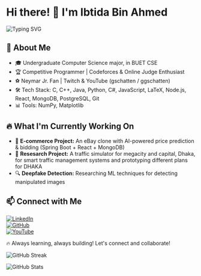 # Hi there! 👋 I'm Ibtida Bin Ahmed

![Typing SVG](https://readme-typing-svg.herokuapp.com?size=25&color=36BCF7&lines=Competitive+Programmer;Software+Development+enthusiast;AI+Enthusiast;Always+Learning!+🚀)

## 🚀 About Me
- 🎓 Undergraduate Computer Science major, in BUET CSE
- 🏆 Competitive Programmer | Codeforces & Online Judge Enthusiast
- ⚽ Neymar Jr. Fan | Twitch & YouTube (gschatten / ggschatten)
- 🛠️ Tech Stack: C, C++, Java, Python, C#, JavaScript, LaTeX, Node.js, React, MongoDB, PostgreSQL, Git
- 📊 Tools: NumPy, Matplotlib

## 🔥 What I'm Currently Working On
- 🛒 **E-commerce Project:** An eBay clone with AI-powered price prediction & bidding (Spring Boot + React + MongoDB)
- 🚦 **Resesarch Project:** A traffic simulator for megacity and capital, Dhaka, for smart traffic management systems and prototyping different plans for DHAKA
- 🔍 **Deepfake Detection:** Researching ML techniques for detecting manipulated images

## 📫 Connect with Me
[![LinkedIn](https://img.shields.io/badge/LinkedIn-Profile-blue?style=flat-square&logo=linkedin)](https://www.linkedin.com/in/ibtida-bin-ahmed/)  
[![GitHub](https://img.shields.io/badge/GitHub-Profile-black?style=flat-square&logo=github)](https://github.com/IbtidaBinAhmed)  
[![YouTube](https://img.shields.io/badge/YouTube-gschatten-red?style=flat-square&logo=youtube)](https://www.youtube.com/@ggschatten)  

🔥 Always learning, always building! Let's connect and collaborate!

![GitHub Streak](https://github-readme-streak-stats.herokuapp.com/?user=Ibtida01&theme=tokyonight)

![GitHub Stats](https://github-readme-stats.vercel.app/api?username=Ibtida01&show_icons=true&theme=radical)
